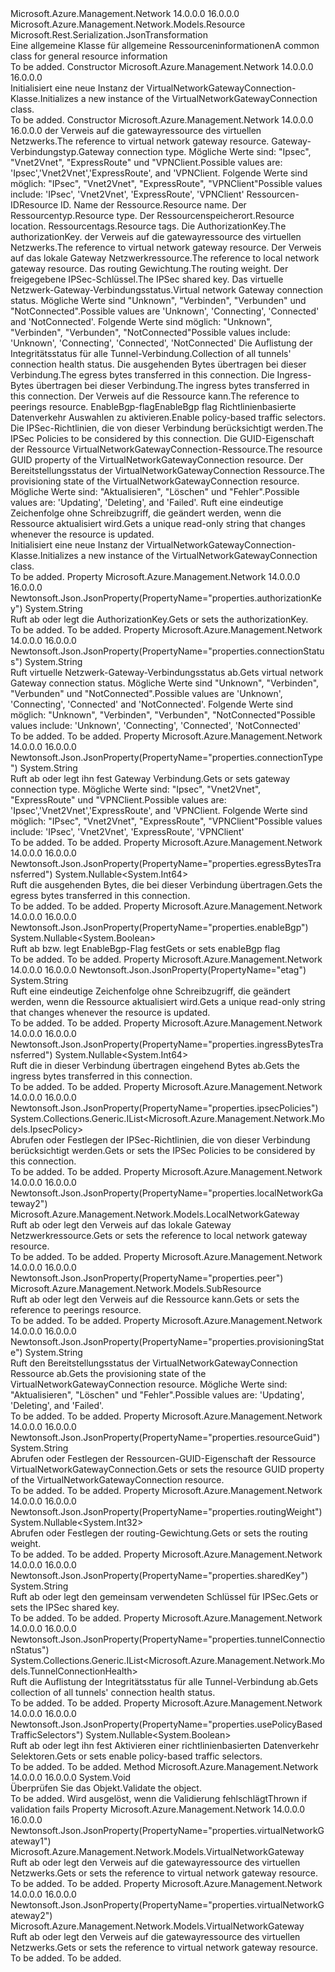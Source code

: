 <Type Name="VirtualNetworkGatewayConnection" FullName="Microsoft.Azure.Management.Network.Models.VirtualNetworkGatewayConnection">
  <TypeSignature Language="C#" Value="public class VirtualNetworkGatewayConnection : Microsoft.Azure.Management.Network.Models.Resource" />
  <TypeSignature Language="ILAsm" Value=".class public auto ansi beforefieldinit VirtualNetworkGatewayConnection extends Microsoft.Azure.Management.Network.Models.Resource" />
  <TypeSignature Language="DocId" Value="T:Microsoft.Azure.Management.Network.Models.VirtualNetworkGatewayConnection" />
  <TypeSignature Language="VB.NET" Value="Public Class VirtualNetworkGatewayConnection&#xA;Inherits Resource" />
  <TypeSignature Language="F#" Value="type VirtualNetworkGatewayConnection = class&#xA;    inherit Resource" />
  <AssemblyInfo>
    <AssemblyName>Microsoft.Azure.Management.Network</AssemblyName>
    <AssemblyVersion>14.0.0.0</AssemblyVersion>
    <AssemblyVersion>16.0.0.0</AssemblyVersion>
  </AssemblyInfo>
  <Base>
    <BaseTypeName>Microsoft.Azure.Management.Network.Models.Resource</BaseTypeName>
  </Base>
  <Interfaces />
  <Attributes>
    <Attribute>
      <AttributeName>Microsoft.Rest.Serialization.JsonTransformation</AttributeName>
    </Attribute>
  </Attributes>
  <Docs>
    <summary>
            <span data-ttu-id="f3862-101">Eine allgemeine Klasse für allgemeine Ressourceninformationen</span><span class="sxs-lookup"><span data-stu-id="f3862-101">A common class for general resource information</span></span>
            </summary>
    <remarks>To be added.</remarks>
  </Docs>
  <Members>
    <Member MemberName=".ctor">
      <MemberSignature Language="C#" Value="public VirtualNetworkGatewayConnection ();" />
      <MemberSignature Language="ILAsm" Value=".method public hidebysig specialname rtspecialname instance void .ctor() cil managed" />
      <MemberSignature Language="DocId" Value="M:Microsoft.Azure.Management.Network.Models.VirtualNetworkGatewayConnection.#ctor" />
      <MemberSignature Language="VB.NET" Value="Public Sub New ()" />
      <MemberType>Constructor</MemberType>
      <AssemblyInfo>
        <AssemblyName>Microsoft.Azure.Management.Network</AssemblyName>
        <AssemblyVersion>14.0.0.0</AssemblyVersion>
        <AssemblyVersion>16.0.0.0</AssemblyVersion>
      </AssemblyInfo>
      <Parameters />
      <Docs>
        <summary>
            <span data-ttu-id="f3862-102">Initialisiert eine neue Instanz der VirtualNetworkGatewayConnection-Klasse.</span><span class="sxs-lookup"><span data-stu-id="f3862-102">Initializes a new instance of the VirtualNetworkGatewayConnection class.</span></span>
            </summary>
        <remarks>To be added.</remarks>
      </Docs>
    </Member>
    <Member MemberName=".ctor">
      <MemberSignature Language="C#" Value="public VirtualNetworkGatewayConnection (Microsoft.Azure.Management.Network.Models.VirtualNetworkGateway virtualNetworkGateway1, string connectionType, string id = null, string name = null, string type = null, string location = null, System.Collections.Generic.IDictionary&lt;string,string&gt; tags = null, string authorizationKey = null, Microsoft.Azure.Management.Network.Models.VirtualNetworkGateway virtualNetworkGateway2 = null, Microsoft.Azure.Management.Network.Models.LocalNetworkGateway localNetworkGateway2 = null, Nullable&lt;int&gt; routingWeight = null, string sharedKey = null, string connectionStatus = null, System.Collections.Generic.IList&lt;Microsoft.Azure.Management.Network.Models.TunnelConnectionHealth&gt; tunnelConnectionStatus = null, Nullable&lt;long&gt; egressBytesTransferred = null, Nullable&lt;long&gt; ingressBytesTransferred = null, Microsoft.Azure.Management.Network.Models.SubResource peer = null, Nullable&lt;bool&gt; enableBgp = null, Nullable&lt;bool&gt; usePolicyBasedTrafficSelectors = null, System.Collections.Generic.IList&lt;Microsoft.Azure.Management.Network.Models.IpsecPolicy&gt; ipsecPolicies = null, string resourceGuid = null, string provisioningState = null, string etag = null);" />
      <MemberSignature Language="ILAsm" Value=".method public hidebysig specialname rtspecialname instance void .ctor(class Microsoft.Azure.Management.Network.Models.VirtualNetworkGateway virtualNetworkGateway1, string connectionType, string id, string name, string type, string location, class System.Collections.Generic.IDictionary`2&lt;string, string&gt; tags, string authorizationKey, class Microsoft.Azure.Management.Network.Models.VirtualNetworkGateway virtualNetworkGateway2, class Microsoft.Azure.Management.Network.Models.LocalNetworkGateway localNetworkGateway2, valuetype System.Nullable`1&lt;int32&gt; routingWeight, string sharedKey, string connectionStatus, class System.Collections.Generic.IList`1&lt;class Microsoft.Azure.Management.Network.Models.TunnelConnectionHealth&gt; tunnelConnectionStatus, valuetype System.Nullable`1&lt;int64&gt; egressBytesTransferred, valuetype System.Nullable`1&lt;int64&gt; ingressBytesTransferred, class Microsoft.Azure.Management.Network.Models.SubResource peer, valuetype System.Nullable`1&lt;bool&gt; enableBgp, valuetype System.Nullable`1&lt;bool&gt; usePolicyBasedTrafficSelectors, class System.Collections.Generic.IList`1&lt;class Microsoft.Azure.Management.Network.Models.IpsecPolicy&gt; ipsecPolicies, string resourceGuid, string provisioningState, string etag) cil managed" />
      <MemberSignature Language="DocId" Value="M:Microsoft.Azure.Management.Network.Models.VirtualNetworkGatewayConnection.#ctor(Microsoft.Azure.Management.Network.Models.VirtualNetworkGateway,System.String,System.String,System.String,System.String,System.String,System.Collections.Generic.IDictionary{System.String,System.String},System.String,Microsoft.Azure.Management.Network.Models.VirtualNetworkGateway,Microsoft.Azure.Management.Network.Models.LocalNetworkGateway,System.Nullable{System.Int32},System.String,System.String,System.Collections.Generic.IList{Microsoft.Azure.Management.Network.Models.TunnelConnectionHealth},System.Nullable{System.Int64},System.Nullable{System.Int64},Microsoft.Azure.Management.Network.Models.SubResource,System.Nullable{System.Boolean},System.Nullable{System.Boolean},System.Collections.Generic.IList{Microsoft.Azure.Management.Network.Models.IpsecPolicy},System.String,System.String,System.String)" />
      <MemberSignature Language="VB.NET" Value="Public Sub New (virtualNetworkGateway1 As VirtualNetworkGateway, connectionType As String, Optional id As String = null, Optional name As String = null, Optional type As String = null, Optional location As String = null, Optional tags As IDictionary(Of String, String) = null, Optional authorizationKey As String = null, Optional virtualNetworkGateway2 As VirtualNetworkGateway = null, Optional localNetworkGateway2 As LocalNetworkGateway = null, Optional routingWeight As Nullable(Of Integer) = null, Optional sharedKey As String = null, Optional connectionStatus As String = null, Optional tunnelConnectionStatus As IList(Of TunnelConnectionHealth) = null, Optional egressBytesTransferred As Nullable(Of Long) = null, Optional ingressBytesTransferred As Nullable(Of Long) = null, Optional peer As SubResource = null, Optional enableBgp As Nullable(Of Boolean) = null, Optional usePolicyBasedTrafficSelectors As Nullable(Of Boolean) = null, Optional ipsecPolicies As IList(Of IpsecPolicy) = null, Optional resourceGuid As String = null, Optional provisioningState As String = null, Optional etag As String = null)" />
      <MemberSignature Language="F#" Value="new Microsoft.Azure.Management.Network.Models.VirtualNetworkGatewayConnection : Microsoft.Azure.Management.Network.Models.VirtualNetworkGateway * string * string * string * string * string * System.Collections.Generic.IDictionary&lt;string, string&gt; * string * Microsoft.Azure.Management.Network.Models.VirtualNetworkGateway * Microsoft.Azure.Management.Network.Models.LocalNetworkGateway * Nullable&lt;int&gt; * string * string * System.Collections.Generic.IList&lt;Microsoft.Azure.Management.Network.Models.TunnelConnectionHealth&gt; * Nullable&lt;int64&gt; * Nullable&lt;int64&gt; * Microsoft.Azure.Management.Network.Models.SubResource * Nullable&lt;bool&gt; * Nullable&lt;bool&gt; * System.Collections.Generic.IList&lt;Microsoft.Azure.Management.Network.Models.IpsecPolicy&gt; * string * string * string -&gt; Microsoft.Azure.Management.Network.Models.VirtualNetworkGatewayConnection" Usage="new Microsoft.Azure.Management.Network.Models.VirtualNetworkGatewayConnection (virtualNetworkGateway1, connectionType, id, name, type, location, tags, authorizationKey, virtualNetworkGateway2, localNetworkGateway2, routingWeight, sharedKey, connectionStatus, tunnelConnectionStatus, egressBytesTransferred, ingressBytesTransferred, peer, enableBgp, usePolicyBasedTrafficSelectors, ipsecPolicies, resourceGuid, provisioningState, etag)" />
      <MemberType>Constructor</MemberType>
      <AssemblyInfo>
        <AssemblyName>Microsoft.Azure.Management.Network</AssemblyName>
        <AssemblyVersion>14.0.0.0</AssemblyVersion>
        <AssemblyVersion>16.0.0.0</AssemblyVersion>
      </AssemblyInfo>
      <Parameters>
        <Parameter Name="virtualNetworkGateway1" Type="Microsoft.Azure.Management.Network.Models.VirtualNetworkGateway" />
        <Parameter Name="connectionType" Type="System.String" />
        <Parameter Name="id" Type="System.String" />
        <Parameter Name="name" Type="System.String" />
        <Parameter Name="type" Type="System.String" />
        <Parameter Name="location" Type="System.String" />
        <Parameter Name="tags" Type="System.Collections.Generic.IDictionary&lt;System.String,System.String&gt;" />
        <Parameter Name="authorizationKey" Type="System.String" />
        <Parameter Name="virtualNetworkGateway2" Type="Microsoft.Azure.Management.Network.Models.VirtualNetworkGateway" />
        <Parameter Name="localNetworkGateway2" Type="Microsoft.Azure.Management.Network.Models.LocalNetworkGateway" />
        <Parameter Name="routingWeight" Type="System.Nullable&lt;System.Int32&gt;" />
        <Parameter Name="sharedKey" Type="System.String" />
        <Parameter Name="connectionStatus" Type="System.String" />
        <Parameter Name="tunnelConnectionStatus" Type="System.Collections.Generic.IList&lt;Microsoft.Azure.Management.Network.Models.TunnelConnectionHealth&gt;" />
        <Parameter Name="egressBytesTransferred" Type="System.Nullable&lt;System.Int64&gt;" />
        <Parameter Name="ingressBytesTransferred" Type="System.Nullable&lt;System.Int64&gt;" />
        <Parameter Name="peer" Type="Microsoft.Azure.Management.Network.Models.SubResource" />
        <Parameter Name="enableBgp" Type="System.Nullable&lt;System.Boolean&gt;" />
        <Parameter Name="usePolicyBasedTrafficSelectors" Type="System.Nullable&lt;System.Boolean&gt;" />
        <Parameter Name="ipsecPolicies" Type="System.Collections.Generic.IList&lt;Microsoft.Azure.Management.Network.Models.IpsecPolicy&gt;" />
        <Parameter Name="resourceGuid" Type="System.String" />
        <Parameter Name="provisioningState" Type="System.String" />
        <Parameter Name="etag" Type="System.String" />
      </Parameters>
      <Docs>
        <param name="virtualNetworkGateway1"><span data-ttu-id="f3862-103">der Verweis auf die gatewayressource des virtuellen Netzwerks.</span><span class="sxs-lookup"><span data-stu-id="f3862-103">The reference to virtual network gateway resource.</span></span></param>
        <param name="connectionType"><span data-ttu-id="f3862-104">Gateway-Verbindungstyp.</span><span class="sxs-lookup"><span data-stu-id="f3862-104">Gateway connection type.</span></span> <span data-ttu-id="f3862-105">Mögliche Werte sind: "Ipsec", "Vnet2Vnet", "ExpressRoute" und "VPNClient.</span><span class="sxs-lookup"><span data-stu-id="f3862-105">Possible values are: 'Ipsec','Vnet2Vnet','ExpressRoute', and 'VPNClient.</span></span>
            <span data-ttu-id="f3862-106">Folgende Werte sind möglich: "IPsec", "Vnet2Vnet", "ExpressRoute", "VPNClient"</span><span class="sxs-lookup"><span data-stu-id="f3862-106">Possible values include: 'IPsec', 'Vnet2Vnet', 'ExpressRoute', 'VPNClient'</span></span></param>
        <param name="id"><span data-ttu-id="f3862-107">Ressourcen-ID</span><span class="sxs-lookup"><span data-stu-id="f3862-107">Resource ID.</span></span></param>
        <param name="name"><span data-ttu-id="f3862-108">Name der Ressource.</span><span class="sxs-lookup"><span data-stu-id="f3862-108">Resource name.</span></span></param>
        <param name="type"><span data-ttu-id="f3862-109">Der Ressourcentyp.</span><span class="sxs-lookup"><span data-stu-id="f3862-109">Resource type.</span></span></param>
        <param name="location"><span data-ttu-id="f3862-110">Der Ressourcenspeicherort.</span><span class="sxs-lookup"><span data-stu-id="f3862-110">Resource location.</span></span></param>
        <param name="tags"><span data-ttu-id="f3862-111">Ressourcentags.</span><span class="sxs-lookup"><span data-stu-id="f3862-111">Resource tags.</span></span></param>
        <param name="authorizationKey"><span data-ttu-id="f3862-112">Die AuthorizationKey.</span><span class="sxs-lookup"><span data-stu-id="f3862-112">The authorizationKey.</span></span></param>
        <param name="virtualNetworkGateway2"><span data-ttu-id="f3862-113">der Verweis auf die gatewayressource des virtuellen Netzwerks.</span><span class="sxs-lookup"><span data-stu-id="f3862-113">The reference to virtual network gateway resource.</span></span></param>
        <param name="localNetworkGateway2"><span data-ttu-id="f3862-114">Der Verweis auf das lokale Gateway Netzwerkressource.</span><span class="sxs-lookup"><span data-stu-id="f3862-114">The reference to local network gateway resource.</span></span></param>
        <param name="routingWeight"><span data-ttu-id="f3862-115">Das routing Gewichtung.</span><span class="sxs-lookup"><span data-stu-id="f3862-115">The routing weight.</span></span></param>
        <param name="sharedKey"><span data-ttu-id="f3862-116">Der freigegebene IPSec-Schlüssel.</span><span class="sxs-lookup"><span data-stu-id="f3862-116">The IPSec shared key.</span></span></param>
        <param name="connectionStatus"><span data-ttu-id="f3862-117">Das virtuelle Netzwerk-Gateway-Verbindungsstatus.</span><span class="sxs-lookup"><span data-stu-id="f3862-117">Virtual network Gateway connection status.</span></span> <span data-ttu-id="f3862-118">Mögliche Werte sind "Unknown", "Verbinden", "Verbunden" und "NotConnected".</span><span class="sxs-lookup"><span data-stu-id="f3862-118">Possible values are 'Unknown', 'Connecting', 'Connected' and 'NotConnected'.</span></span> <span data-ttu-id="f3862-119">Folgende Werte sind möglich: "Unknown", "Verbinden", "Verbunden", "NotConnected"</span><span class="sxs-lookup"><span data-stu-id="f3862-119">Possible values include: 'Unknown', 'Connecting', 'Connected', 'NotConnected'</span></span></param>
        <param name="tunnelConnectionStatus"><span data-ttu-id="f3862-120">Die Auflistung der Integritätsstatus für alle Tunnel-Verbindung.</span><span class="sxs-lookup"><span data-stu-id="f3862-120">Collection of all tunnels' connection health status.</span></span></param>
        <param name="egressBytesTransferred"><span data-ttu-id="f3862-121">Die ausgehenden Bytes übertragen bei dieser Verbindung.</span><span class="sxs-lookup"><span data-stu-id="f3862-121">The egress bytes transferred in this connection.</span></span></param>
        <param name="ingressBytesTransferred"><span data-ttu-id="f3862-122">Die Ingress-Bytes übertragen bei dieser Verbindung.</span><span class="sxs-lookup"><span data-stu-id="f3862-122">The ingress bytes transferred in this connection.</span></span></param>
        <param name="peer"><span data-ttu-id="f3862-123">Der Verweis auf die Ressource kann.</span><span class="sxs-lookup"><span data-stu-id="f3862-123">The reference to peerings resource.</span></span></param>
        <param name="enableBgp"><span data-ttu-id="f3862-124">EnableBgp-flag</span><span class="sxs-lookup"><span data-stu-id="f3862-124">EnableBgp flag</span></span></param>
        <param name="usePolicyBasedTrafficSelectors"><span data-ttu-id="f3862-125">Richtlinienbasierte Datenverkehr Auswahlen zu aktivieren.</span><span class="sxs-lookup"><span data-stu-id="f3862-125">Enable policy-based traffic selectors.</span></span></param>
        <param name="ipsecPolicies"><span data-ttu-id="f3862-126">Die IPSec-Richtlinien, die von dieser Verbindung berücksichtigt werden.</span><span class="sxs-lookup"><span data-stu-id="f3862-126">The IPSec Policies to be considered by this connection.</span></span></param>
        <param name="resourceGuid"><span data-ttu-id="f3862-127">Die GUID-Eigenschaft der Ressource VirtualNetworkGatewayConnection-Ressource.</span><span class="sxs-lookup"><span data-stu-id="f3862-127">The resource GUID property of the VirtualNetworkGatewayConnection resource.</span></span></param>
        <param name="provisioningState"><span data-ttu-id="f3862-128">Der Bereitstellungsstatus der VirtualNetworkGatewayConnection Ressource.</span><span class="sxs-lookup"><span data-stu-id="f3862-128">The provisioning state of the VirtualNetworkGatewayConnection resource.</span></span> <span data-ttu-id="f3862-129">Mögliche Werte sind: "Aktualisieren", "Löschen" und "Fehler".</span><span class="sxs-lookup"><span data-stu-id="f3862-129">Possible values are: 'Updating', 'Deleting', and 'Failed'.</span></span></param>
        <param name="etag"><span data-ttu-id="f3862-130">Ruft eine eindeutige Zeichenfolge ohne Schreibzugriff, die geändert werden, wenn die Ressource aktualisiert wird.</span><span class="sxs-lookup"><span data-stu-id="f3862-130">Gets a unique read-only string that changes whenever the resource is updated.</span></span></param>
        <summary>
            <span data-ttu-id="f3862-131">Initialisiert eine neue Instanz der VirtualNetworkGatewayConnection-Klasse.</span><span class="sxs-lookup"><span data-stu-id="f3862-131">Initializes a new instance of the VirtualNetworkGatewayConnection class.</span></span>
            </summary>
        <remarks>To be added.</remarks>
      </Docs>
    </Member>
    <Member MemberName="AuthorizationKey">
      <MemberSignature Language="C#" Value="public string AuthorizationKey { get; set; }" />
      <MemberSignature Language="ILAsm" Value=".property instance string AuthorizationKey" />
      <MemberSignature Language="DocId" Value="P:Microsoft.Azure.Management.Network.Models.VirtualNetworkGatewayConnection.AuthorizationKey" />
      <MemberSignature Language="VB.NET" Value="Public Property AuthorizationKey As String" />
      <MemberSignature Language="F#" Value="member this.AuthorizationKey : string with get, set" Usage="Microsoft.Azure.Management.Network.Models.VirtualNetworkGatewayConnection.AuthorizationKey" />
      <MemberType>Property</MemberType>
      <AssemblyInfo>
        <AssemblyName>Microsoft.Azure.Management.Network</AssemblyName>
        <AssemblyVersion>14.0.0.0</AssemblyVersion>
        <AssemblyVersion>16.0.0.0</AssemblyVersion>
      </AssemblyInfo>
      <Attributes>
        <Attribute>
          <AttributeName>Newtonsoft.Json.JsonProperty(PropertyName="properties.authorizationKey")</AttributeName>
        </Attribute>
      </Attributes>
      <ReturnValue>
        <ReturnType>System.String</ReturnType>
      </ReturnValue>
      <Docs>
        <summary>
            <span data-ttu-id="f3862-132">Ruft ab oder legt die AuthorizationKey.</span><span class="sxs-lookup"><span data-stu-id="f3862-132">Gets or sets the authorizationKey.</span></span>
            </summary>
        <value>To be added.</value>
        <remarks>To be added.</remarks>
      </Docs>
    </Member>
    <Member MemberName="ConnectionStatus">
      <MemberSignature Language="C#" Value="public string ConnectionStatus { get; }" />
      <MemberSignature Language="ILAsm" Value=".property instance string ConnectionStatus" />
      <MemberSignature Language="DocId" Value="P:Microsoft.Azure.Management.Network.Models.VirtualNetworkGatewayConnection.ConnectionStatus" />
      <MemberSignature Language="VB.NET" Value="Public ReadOnly Property ConnectionStatus As String" />
      <MemberSignature Language="F#" Value="member this.ConnectionStatus : string" Usage="Microsoft.Azure.Management.Network.Models.VirtualNetworkGatewayConnection.ConnectionStatus" />
      <MemberType>Property</MemberType>
      <AssemblyInfo>
        <AssemblyName>Microsoft.Azure.Management.Network</AssemblyName>
        <AssemblyVersion>14.0.0.0</AssemblyVersion>
        <AssemblyVersion>16.0.0.0</AssemblyVersion>
      </AssemblyInfo>
      <Attributes>
        <Attribute>
          <AttributeName>Newtonsoft.Json.JsonProperty(PropertyName="properties.connectionStatus")</AttributeName>
        </Attribute>
      </Attributes>
      <ReturnValue>
        <ReturnType>System.String</ReturnType>
      </ReturnValue>
      <Docs>
        <summary>
            <span data-ttu-id="f3862-133">Ruft virtuelle Netzwerk-Gateway-Verbindungsstatus ab.</span><span class="sxs-lookup"><span data-stu-id="f3862-133">Gets virtual network Gateway connection status.</span></span> <span data-ttu-id="f3862-134">Mögliche Werte sind "Unknown", "Verbinden", "Verbunden" und "NotConnected".</span><span class="sxs-lookup"><span data-stu-id="f3862-134">Possible values are 'Unknown', 'Connecting', 'Connected' and 'NotConnected'.</span></span> <span data-ttu-id="f3862-135">Folgende Werte sind möglich: "Unknown", "Verbinden", "Verbunden", "NotConnected"</span><span class="sxs-lookup"><span data-stu-id="f3862-135">Possible values include: 'Unknown', 'Connecting', 'Connected', 'NotConnected'</span></span>
            </summary>
        <value>To be added.</value>
        <remarks>To be added.</remarks>
      </Docs>
    </Member>
    <Member MemberName="ConnectionType">
      <MemberSignature Language="C#" Value="public string ConnectionType { get; set; }" />
      <MemberSignature Language="ILAsm" Value=".property instance string ConnectionType" />
      <MemberSignature Language="DocId" Value="P:Microsoft.Azure.Management.Network.Models.VirtualNetworkGatewayConnection.ConnectionType" />
      <MemberSignature Language="VB.NET" Value="Public Property ConnectionType As String" />
      <MemberSignature Language="F#" Value="member this.ConnectionType : string with get, set" Usage="Microsoft.Azure.Management.Network.Models.VirtualNetworkGatewayConnection.ConnectionType" />
      <MemberType>Property</MemberType>
      <AssemblyInfo>
        <AssemblyName>Microsoft.Azure.Management.Network</AssemblyName>
        <AssemblyVersion>14.0.0.0</AssemblyVersion>
        <AssemblyVersion>16.0.0.0</AssemblyVersion>
      </AssemblyInfo>
      <Attributes>
        <Attribute>
          <AttributeName>Newtonsoft.Json.JsonProperty(PropertyName="properties.connectionType")</AttributeName>
        </Attribute>
      </Attributes>
      <ReturnValue>
        <ReturnType>System.String</ReturnType>
      </ReturnValue>
      <Docs>
        <summary>
            <span data-ttu-id="f3862-136">Ruft ab oder legt ihn fest Gateway Verbindung.</span><span class="sxs-lookup"><span data-stu-id="f3862-136">Gets or sets gateway connection type.</span></span> <span data-ttu-id="f3862-137">Mögliche Werte sind: "Ipsec", "Vnet2Vnet", "ExpressRoute" und "VPNClient.</span><span class="sxs-lookup"><span data-stu-id="f3862-137">Possible values are: 'Ipsec','Vnet2Vnet','ExpressRoute', and 'VPNClient.</span></span> <span data-ttu-id="f3862-138">Folgende Werte sind möglich: "IPsec", "Vnet2Vnet", "ExpressRoute", "VPNClient"</span><span class="sxs-lookup"><span data-stu-id="f3862-138">Possible values include: 'IPsec', 'Vnet2Vnet', 'ExpressRoute', 'VPNClient'</span></span>
            </summary>
        <value>To be added.</value>
        <remarks>To be added.</remarks>
      </Docs>
    </Member>
    <Member MemberName="EgressBytesTransferred">
      <MemberSignature Language="C#" Value="public Nullable&lt;long&gt; EgressBytesTransferred { get; }" />
      <MemberSignature Language="ILAsm" Value=".property instance valuetype System.Nullable`1&lt;int64&gt; EgressBytesTransferred" />
      <MemberSignature Language="DocId" Value="P:Microsoft.Azure.Management.Network.Models.VirtualNetworkGatewayConnection.EgressBytesTransferred" />
      <MemberSignature Language="VB.NET" Value="Public ReadOnly Property EgressBytesTransferred As Nullable(Of Long)" />
      <MemberSignature Language="F#" Value="member this.EgressBytesTransferred : Nullable&lt;int64&gt;" Usage="Microsoft.Azure.Management.Network.Models.VirtualNetworkGatewayConnection.EgressBytesTransferred" />
      <MemberType>Property</MemberType>
      <AssemblyInfo>
        <AssemblyName>Microsoft.Azure.Management.Network</AssemblyName>
        <AssemblyVersion>14.0.0.0</AssemblyVersion>
        <AssemblyVersion>16.0.0.0</AssemblyVersion>
      </AssemblyInfo>
      <Attributes>
        <Attribute>
          <AttributeName>Newtonsoft.Json.JsonProperty(PropertyName="properties.egressBytesTransferred")</AttributeName>
        </Attribute>
      </Attributes>
      <ReturnValue>
        <ReturnType>System.Nullable&lt;System.Int64&gt;</ReturnType>
      </ReturnValue>
      <Docs>
        <summary>
            <span data-ttu-id="f3862-139">Ruft die ausgehenden Bytes, die bei dieser Verbindung übertragen.</span><span class="sxs-lookup"><span data-stu-id="f3862-139">Gets the egress bytes transferred in this connection.</span></span>
            </summary>
        <value>To be added.</value>
        <remarks>To be added.</remarks>
      </Docs>
    </Member>
    <Member MemberName="EnableBgp">
      <MemberSignature Language="C#" Value="public Nullable&lt;bool&gt; EnableBgp { get; set; }" />
      <MemberSignature Language="ILAsm" Value=".property instance valuetype System.Nullable`1&lt;bool&gt; EnableBgp" />
      <MemberSignature Language="DocId" Value="P:Microsoft.Azure.Management.Network.Models.VirtualNetworkGatewayConnection.EnableBgp" />
      <MemberSignature Language="VB.NET" Value="Public Property EnableBgp As Nullable(Of Boolean)" />
      <MemberSignature Language="F#" Value="member this.EnableBgp : Nullable&lt;bool&gt; with get, set" Usage="Microsoft.Azure.Management.Network.Models.VirtualNetworkGatewayConnection.EnableBgp" />
      <MemberType>Property</MemberType>
      <AssemblyInfo>
        <AssemblyName>Microsoft.Azure.Management.Network</AssemblyName>
        <AssemblyVersion>14.0.0.0</AssemblyVersion>
        <AssemblyVersion>16.0.0.0</AssemblyVersion>
      </AssemblyInfo>
      <Attributes>
        <Attribute>
          <AttributeName>Newtonsoft.Json.JsonProperty(PropertyName="properties.enableBgp")</AttributeName>
        </Attribute>
      </Attributes>
      <ReturnValue>
        <ReturnType>System.Nullable&lt;System.Boolean&gt;</ReturnType>
      </ReturnValue>
      <Docs>
        <summary>
            <span data-ttu-id="f3862-140">Ruft ab bzw. legt EnableBgp-Flag fest</span><span class="sxs-lookup"><span data-stu-id="f3862-140">Gets or sets enableBgp flag</span></span>
            </summary>
        <value>To be added.</value>
        <remarks>To be added.</remarks>
      </Docs>
    </Member>
    <Member MemberName="Etag">
      <MemberSignature Language="C#" Value="public string Etag { get; set; }" />
      <MemberSignature Language="ILAsm" Value=".property instance string Etag" />
      <MemberSignature Language="DocId" Value="P:Microsoft.Azure.Management.Network.Models.VirtualNetworkGatewayConnection.Etag" />
      <MemberSignature Language="VB.NET" Value="Public Property Etag As String" />
      <MemberSignature Language="F#" Value="member this.Etag : string with get, set" Usage="Microsoft.Azure.Management.Network.Models.VirtualNetworkGatewayConnection.Etag" />
      <MemberType>Property</MemberType>
      <AssemblyInfo>
        <AssemblyName>Microsoft.Azure.Management.Network</AssemblyName>
        <AssemblyVersion>14.0.0.0</AssemblyVersion>
        <AssemblyVersion>16.0.0.0</AssemblyVersion>
      </AssemblyInfo>
      <Attributes>
        <Attribute>
          <AttributeName>Newtonsoft.Json.JsonProperty(PropertyName="etag")</AttributeName>
        </Attribute>
      </Attributes>
      <ReturnValue>
        <ReturnType>System.String</ReturnType>
      </ReturnValue>
      <Docs>
        <summary>
            <span data-ttu-id="f3862-141">Ruft eine eindeutige Zeichenfolge ohne Schreibzugriff, die geändert werden, wenn die Ressource aktualisiert wird.</span><span class="sxs-lookup"><span data-stu-id="f3862-141">Gets a unique read-only string that changes whenever the resource is updated.</span></span>
            </summary>
        <value>To be added.</value>
        <remarks>To be added.</remarks>
      </Docs>
    </Member>
    <Member MemberName="IngressBytesTransferred">
      <MemberSignature Language="C#" Value="public Nullable&lt;long&gt; IngressBytesTransferred { get; }" />
      <MemberSignature Language="ILAsm" Value=".property instance valuetype System.Nullable`1&lt;int64&gt; IngressBytesTransferred" />
      <MemberSignature Language="DocId" Value="P:Microsoft.Azure.Management.Network.Models.VirtualNetworkGatewayConnection.IngressBytesTransferred" />
      <MemberSignature Language="VB.NET" Value="Public ReadOnly Property IngressBytesTransferred As Nullable(Of Long)" />
      <MemberSignature Language="F#" Value="member this.IngressBytesTransferred : Nullable&lt;int64&gt;" Usage="Microsoft.Azure.Management.Network.Models.VirtualNetworkGatewayConnection.IngressBytesTransferred" />
      <MemberType>Property</MemberType>
      <AssemblyInfo>
        <AssemblyName>Microsoft.Azure.Management.Network</AssemblyName>
        <AssemblyVersion>14.0.0.0</AssemblyVersion>
        <AssemblyVersion>16.0.0.0</AssemblyVersion>
      </AssemblyInfo>
      <Attributes>
        <Attribute>
          <AttributeName>Newtonsoft.Json.JsonProperty(PropertyName="properties.ingressBytesTransferred")</AttributeName>
        </Attribute>
      </Attributes>
      <ReturnValue>
        <ReturnType>System.Nullable&lt;System.Int64&gt;</ReturnType>
      </ReturnValue>
      <Docs>
        <summary>
            <span data-ttu-id="f3862-142">Ruft die in dieser Verbindung übertragen eingehend Bytes ab.</span><span class="sxs-lookup"><span data-stu-id="f3862-142">Gets the ingress bytes transferred in this connection.</span></span>
            </summary>
        <value>To be added.</value>
        <remarks>To be added.</remarks>
      </Docs>
    </Member>
    <Member MemberName="IpsecPolicies">
      <MemberSignature Language="C#" Value="public System.Collections.Generic.IList&lt;Microsoft.Azure.Management.Network.Models.IpsecPolicy&gt; IpsecPolicies { get; set; }" />
      <MemberSignature Language="ILAsm" Value=".property instance class System.Collections.Generic.IList`1&lt;class Microsoft.Azure.Management.Network.Models.IpsecPolicy&gt; IpsecPolicies" />
      <MemberSignature Language="DocId" Value="P:Microsoft.Azure.Management.Network.Models.VirtualNetworkGatewayConnection.IpsecPolicies" />
      <MemberSignature Language="VB.NET" Value="Public Property IpsecPolicies As IList(Of IpsecPolicy)" />
      <MemberSignature Language="F#" Value="member this.IpsecPolicies : System.Collections.Generic.IList&lt;Microsoft.Azure.Management.Network.Models.IpsecPolicy&gt; with get, set" Usage="Microsoft.Azure.Management.Network.Models.VirtualNetworkGatewayConnection.IpsecPolicies" />
      <MemberType>Property</MemberType>
      <AssemblyInfo>
        <AssemblyName>Microsoft.Azure.Management.Network</AssemblyName>
        <AssemblyVersion>14.0.0.0</AssemblyVersion>
        <AssemblyVersion>16.0.0.0</AssemblyVersion>
      </AssemblyInfo>
      <Attributes>
        <Attribute>
          <AttributeName>Newtonsoft.Json.JsonProperty(PropertyName="properties.ipsecPolicies")</AttributeName>
        </Attribute>
      </Attributes>
      <ReturnValue>
        <ReturnType>System.Collections.Generic.IList&lt;Microsoft.Azure.Management.Network.Models.IpsecPolicy&gt;</ReturnType>
      </ReturnValue>
      <Docs>
        <summary>
            <span data-ttu-id="f3862-143">Abrufen oder Festlegen der IPSec-Richtlinien, die von dieser Verbindung berücksichtigt werden.</span><span class="sxs-lookup"><span data-stu-id="f3862-143">Gets or sets the IPSec Policies to be considered by this connection.</span></span>
            </summary>
        <value>To be added.</value>
        <remarks>To be added.</remarks>
      </Docs>
    </Member>
    <Member MemberName="LocalNetworkGateway2">
      <MemberSignature Language="C#" Value="public Microsoft.Azure.Management.Network.Models.LocalNetworkGateway LocalNetworkGateway2 { get; set; }" />
      <MemberSignature Language="ILAsm" Value=".property instance class Microsoft.Azure.Management.Network.Models.LocalNetworkGateway LocalNetworkGateway2" />
      <MemberSignature Language="DocId" Value="P:Microsoft.Azure.Management.Network.Models.VirtualNetworkGatewayConnection.LocalNetworkGateway2" />
      <MemberSignature Language="VB.NET" Value="Public Property LocalNetworkGateway2 As LocalNetworkGateway" />
      <MemberSignature Language="F#" Value="member this.LocalNetworkGateway2 : Microsoft.Azure.Management.Network.Models.LocalNetworkGateway with get, set" Usage="Microsoft.Azure.Management.Network.Models.VirtualNetworkGatewayConnection.LocalNetworkGateway2" />
      <MemberType>Property</MemberType>
      <AssemblyInfo>
        <AssemblyName>Microsoft.Azure.Management.Network</AssemblyName>
        <AssemblyVersion>14.0.0.0</AssemblyVersion>
        <AssemblyVersion>16.0.0.0</AssemblyVersion>
      </AssemblyInfo>
      <Attributes>
        <Attribute>
          <AttributeName>Newtonsoft.Json.JsonProperty(PropertyName="properties.localNetworkGateway2")</AttributeName>
        </Attribute>
      </Attributes>
      <ReturnValue>
        <ReturnType>Microsoft.Azure.Management.Network.Models.LocalNetworkGateway</ReturnType>
      </ReturnValue>
      <Docs>
        <summary>
            <span data-ttu-id="f3862-144">Ruft ab oder legt den Verweis auf das lokale Gateway Netzwerkressource.</span><span class="sxs-lookup"><span data-stu-id="f3862-144">Gets or sets the reference to local network gateway resource.</span></span>
            </summary>
        <value>To be added.</value>
        <remarks>To be added.</remarks>
      </Docs>
    </Member>
    <Member MemberName="Peer">
      <MemberSignature Language="C#" Value="public Microsoft.Azure.Management.Network.Models.SubResource Peer { get; set; }" />
      <MemberSignature Language="ILAsm" Value=".property instance class Microsoft.Azure.Management.Network.Models.SubResource Peer" />
      <MemberSignature Language="DocId" Value="P:Microsoft.Azure.Management.Network.Models.VirtualNetworkGatewayConnection.Peer" />
      <MemberSignature Language="VB.NET" Value="Public Property Peer As SubResource" />
      <MemberSignature Language="F#" Value="member this.Peer : Microsoft.Azure.Management.Network.Models.SubResource with get, set" Usage="Microsoft.Azure.Management.Network.Models.VirtualNetworkGatewayConnection.Peer" />
      <MemberType>Property</MemberType>
      <AssemblyInfo>
        <AssemblyName>Microsoft.Azure.Management.Network</AssemblyName>
        <AssemblyVersion>14.0.0.0</AssemblyVersion>
        <AssemblyVersion>16.0.0.0</AssemblyVersion>
      </AssemblyInfo>
      <Attributes>
        <Attribute>
          <AttributeName>Newtonsoft.Json.JsonProperty(PropertyName="properties.peer")</AttributeName>
        </Attribute>
      </Attributes>
      <ReturnValue>
        <ReturnType>Microsoft.Azure.Management.Network.Models.SubResource</ReturnType>
      </ReturnValue>
      <Docs>
        <summary>
            <span data-ttu-id="f3862-145">Ruft ab oder legt den Verweis auf die Ressource kann.</span><span class="sxs-lookup"><span data-stu-id="f3862-145">Gets or sets the reference to peerings resource.</span></span>
            </summary>
        <value>To be added.</value>
        <remarks>To be added.</remarks>
      </Docs>
    </Member>
    <Member MemberName="ProvisioningState">
      <MemberSignature Language="C#" Value="public string ProvisioningState { get; }" />
      <MemberSignature Language="ILAsm" Value=".property instance string ProvisioningState" />
      <MemberSignature Language="DocId" Value="P:Microsoft.Azure.Management.Network.Models.VirtualNetworkGatewayConnection.ProvisioningState" />
      <MemberSignature Language="VB.NET" Value="Public ReadOnly Property ProvisioningState As String" />
      <MemberSignature Language="F#" Value="member this.ProvisioningState : string" Usage="Microsoft.Azure.Management.Network.Models.VirtualNetworkGatewayConnection.ProvisioningState" />
      <MemberType>Property</MemberType>
      <AssemblyInfo>
        <AssemblyName>Microsoft.Azure.Management.Network</AssemblyName>
        <AssemblyVersion>14.0.0.0</AssemblyVersion>
        <AssemblyVersion>16.0.0.0</AssemblyVersion>
      </AssemblyInfo>
      <Attributes>
        <Attribute>
          <AttributeName>Newtonsoft.Json.JsonProperty(PropertyName="properties.provisioningState")</AttributeName>
        </Attribute>
      </Attributes>
      <ReturnValue>
        <ReturnType>System.String</ReturnType>
      </ReturnValue>
      <Docs>
        <summary>
            <span data-ttu-id="f3862-146">Ruft den Bereitstellungsstatus der VirtualNetworkGatewayConnection Ressource ab.</span><span class="sxs-lookup"><span data-stu-id="f3862-146">Gets the provisioning state of the VirtualNetworkGatewayConnection resource.</span></span> <span data-ttu-id="f3862-147">Mögliche Werte sind: "Aktualisieren", "Löschen" und "Fehler".</span><span class="sxs-lookup"><span data-stu-id="f3862-147">Possible values are: 'Updating', 'Deleting', and 'Failed'.</span></span>
            </summary>
        <value>To be added.</value>
        <remarks>To be added.</remarks>
      </Docs>
    </Member>
    <Member MemberName="ResourceGuid">
      <MemberSignature Language="C#" Value="public string ResourceGuid { get; set; }" />
      <MemberSignature Language="ILAsm" Value=".property instance string ResourceGuid" />
      <MemberSignature Language="DocId" Value="P:Microsoft.Azure.Management.Network.Models.VirtualNetworkGatewayConnection.ResourceGuid" />
      <MemberSignature Language="VB.NET" Value="Public Property ResourceGuid As String" />
      <MemberSignature Language="F#" Value="member this.ResourceGuid : string with get, set" Usage="Microsoft.Azure.Management.Network.Models.VirtualNetworkGatewayConnection.ResourceGuid" />
      <MemberType>Property</MemberType>
      <AssemblyInfo>
        <AssemblyName>Microsoft.Azure.Management.Network</AssemblyName>
        <AssemblyVersion>14.0.0.0</AssemblyVersion>
        <AssemblyVersion>16.0.0.0</AssemblyVersion>
      </AssemblyInfo>
      <Attributes>
        <Attribute>
          <AttributeName>Newtonsoft.Json.JsonProperty(PropertyName="properties.resourceGuid")</AttributeName>
        </Attribute>
      </Attributes>
      <ReturnValue>
        <ReturnType>System.String</ReturnType>
      </ReturnValue>
      <Docs>
        <summary>
            <span data-ttu-id="f3862-148">Abrufen oder Festlegen der Ressourcen-GUID-Eigenschaft der Ressource VirtualNetworkGatewayConnection.</span><span class="sxs-lookup"><span data-stu-id="f3862-148">Gets or sets the resource GUID property of the VirtualNetworkGatewayConnection resource.</span></span>
            </summary>
        <value>To be added.</value>
        <remarks>To be added.</remarks>
      </Docs>
    </Member>
    <Member MemberName="RoutingWeight">
      <MemberSignature Language="C#" Value="public Nullable&lt;int&gt; RoutingWeight { get; set; }" />
      <MemberSignature Language="ILAsm" Value=".property instance valuetype System.Nullable`1&lt;int32&gt; RoutingWeight" />
      <MemberSignature Language="DocId" Value="P:Microsoft.Azure.Management.Network.Models.VirtualNetworkGatewayConnection.RoutingWeight" />
      <MemberSignature Language="VB.NET" Value="Public Property RoutingWeight As Nullable(Of Integer)" />
      <MemberSignature Language="F#" Value="member this.RoutingWeight : Nullable&lt;int&gt; with get, set" Usage="Microsoft.Azure.Management.Network.Models.VirtualNetworkGatewayConnection.RoutingWeight" />
      <MemberType>Property</MemberType>
      <AssemblyInfo>
        <AssemblyName>Microsoft.Azure.Management.Network</AssemblyName>
        <AssemblyVersion>14.0.0.0</AssemblyVersion>
        <AssemblyVersion>16.0.0.0</AssemblyVersion>
      </AssemblyInfo>
      <Attributes>
        <Attribute>
          <AttributeName>Newtonsoft.Json.JsonProperty(PropertyName="properties.routingWeight")</AttributeName>
        </Attribute>
      </Attributes>
      <ReturnValue>
        <ReturnType>System.Nullable&lt;System.Int32&gt;</ReturnType>
      </ReturnValue>
      <Docs>
        <summary>
            <span data-ttu-id="f3862-149">Abrufen oder Festlegen der routing-Gewichtung.</span><span class="sxs-lookup"><span data-stu-id="f3862-149">Gets or sets the routing weight.</span></span>
            </summary>
        <value>To be added.</value>
        <remarks>To be added.</remarks>
      </Docs>
    </Member>
    <Member MemberName="SharedKey">
      <MemberSignature Language="C#" Value="public string SharedKey { get; set; }" />
      <MemberSignature Language="ILAsm" Value=".property instance string SharedKey" />
      <MemberSignature Language="DocId" Value="P:Microsoft.Azure.Management.Network.Models.VirtualNetworkGatewayConnection.SharedKey" />
      <MemberSignature Language="VB.NET" Value="Public Property SharedKey As String" />
      <MemberSignature Language="F#" Value="member this.SharedKey : string with get, set" Usage="Microsoft.Azure.Management.Network.Models.VirtualNetworkGatewayConnection.SharedKey" />
      <MemberType>Property</MemberType>
      <AssemblyInfo>
        <AssemblyName>Microsoft.Azure.Management.Network</AssemblyName>
        <AssemblyVersion>14.0.0.0</AssemblyVersion>
        <AssemblyVersion>16.0.0.0</AssemblyVersion>
      </AssemblyInfo>
      <Attributes>
        <Attribute>
          <AttributeName>Newtonsoft.Json.JsonProperty(PropertyName="properties.sharedKey")</AttributeName>
        </Attribute>
      </Attributes>
      <ReturnValue>
        <ReturnType>System.String</ReturnType>
      </ReturnValue>
      <Docs>
        <summary>
            <span data-ttu-id="f3862-150">Ruft ab oder legt den gemeinsam verwendeten Schlüssel für IPSec.</span><span class="sxs-lookup"><span data-stu-id="f3862-150">Gets or sets the IPSec shared key.</span></span>
            </summary>
        <value>To be added.</value>
        <remarks>To be added.</remarks>
      </Docs>
    </Member>
    <Member MemberName="TunnelConnectionStatus">
      <MemberSignature Language="C#" Value="public System.Collections.Generic.IList&lt;Microsoft.Azure.Management.Network.Models.TunnelConnectionHealth&gt; TunnelConnectionStatus { get; }" />
      <MemberSignature Language="ILAsm" Value=".property instance class System.Collections.Generic.IList`1&lt;class Microsoft.Azure.Management.Network.Models.TunnelConnectionHealth&gt; TunnelConnectionStatus" />
      <MemberSignature Language="DocId" Value="P:Microsoft.Azure.Management.Network.Models.VirtualNetworkGatewayConnection.TunnelConnectionStatus" />
      <MemberSignature Language="VB.NET" Value="Public ReadOnly Property TunnelConnectionStatus As IList(Of TunnelConnectionHealth)" />
      <MemberSignature Language="F#" Value="member this.TunnelConnectionStatus : System.Collections.Generic.IList&lt;Microsoft.Azure.Management.Network.Models.TunnelConnectionHealth&gt;" Usage="Microsoft.Azure.Management.Network.Models.VirtualNetworkGatewayConnection.TunnelConnectionStatus" />
      <MemberType>Property</MemberType>
      <AssemblyInfo>
        <AssemblyName>Microsoft.Azure.Management.Network</AssemblyName>
        <AssemblyVersion>14.0.0.0</AssemblyVersion>
        <AssemblyVersion>16.0.0.0</AssemblyVersion>
      </AssemblyInfo>
      <Attributes>
        <Attribute>
          <AttributeName>Newtonsoft.Json.JsonProperty(PropertyName="properties.tunnelConnectionStatus")</AttributeName>
        </Attribute>
      </Attributes>
      <ReturnValue>
        <ReturnType>System.Collections.Generic.IList&lt;Microsoft.Azure.Management.Network.Models.TunnelConnectionHealth&gt;</ReturnType>
      </ReturnValue>
      <Docs>
        <summary>
            <span data-ttu-id="f3862-151">Ruft die Auflistung der Integritätsstatus für alle Tunnel-Verbindung ab.</span><span class="sxs-lookup"><span data-stu-id="f3862-151">Gets collection of all tunnels' connection health status.</span></span>
            </summary>
        <value>To be added.</value>
        <remarks>To be added.</remarks>
      </Docs>
    </Member>
    <Member MemberName="UsePolicyBasedTrafficSelectors">
      <MemberSignature Language="C#" Value="public Nullable&lt;bool&gt; UsePolicyBasedTrafficSelectors { get; set; }" />
      <MemberSignature Language="ILAsm" Value=".property instance valuetype System.Nullable`1&lt;bool&gt; UsePolicyBasedTrafficSelectors" />
      <MemberSignature Language="DocId" Value="P:Microsoft.Azure.Management.Network.Models.VirtualNetworkGatewayConnection.UsePolicyBasedTrafficSelectors" />
      <MemberSignature Language="VB.NET" Value="Public Property UsePolicyBasedTrafficSelectors As Nullable(Of Boolean)" />
      <MemberSignature Language="F#" Value="member this.UsePolicyBasedTrafficSelectors : Nullable&lt;bool&gt; with get, set" Usage="Microsoft.Azure.Management.Network.Models.VirtualNetworkGatewayConnection.UsePolicyBasedTrafficSelectors" />
      <MemberType>Property</MemberType>
      <AssemblyInfo>
        <AssemblyName>Microsoft.Azure.Management.Network</AssemblyName>
        <AssemblyVersion>14.0.0.0</AssemblyVersion>
        <AssemblyVersion>16.0.0.0</AssemblyVersion>
      </AssemblyInfo>
      <Attributes>
        <Attribute>
          <AttributeName>Newtonsoft.Json.JsonProperty(PropertyName="properties.usePolicyBasedTrafficSelectors")</AttributeName>
        </Attribute>
      </Attributes>
      <ReturnValue>
        <ReturnType>System.Nullable&lt;System.Boolean&gt;</ReturnType>
      </ReturnValue>
      <Docs>
        <summary>
            <span data-ttu-id="f3862-152">Ruft ab oder legt ihn fest Aktivieren einer richtlinienbasierten Datenverkehr Selektoren.</span><span class="sxs-lookup"><span data-stu-id="f3862-152">Gets or sets enable policy-based traffic selectors.</span></span>
            </summary>
        <value>To be added.</value>
        <remarks>To be added.</remarks>
      </Docs>
    </Member>
    <Member MemberName="Validate">
      <MemberSignature Language="C#" Value="public virtual void Validate ();" />
      <MemberSignature Language="ILAsm" Value=".method public hidebysig newslot virtual instance void Validate() cil managed" />
      <MemberSignature Language="DocId" Value="M:Microsoft.Azure.Management.Network.Models.VirtualNetworkGatewayConnection.Validate" />
      <MemberSignature Language="VB.NET" Value="Public Overridable Sub Validate ()" />
      <MemberSignature Language="F#" Value="abstract member Validate : unit -&gt; unit&#xA;override this.Validate : unit -&gt; unit" Usage="virtualNetworkGatewayConnection.Validate " />
      <MemberType>Method</MemberType>
      <AssemblyInfo>
        <AssemblyName>Microsoft.Azure.Management.Network</AssemblyName>
        <AssemblyVersion>14.0.0.0</AssemblyVersion>
        <AssemblyVersion>16.0.0.0</AssemblyVersion>
      </AssemblyInfo>
      <ReturnValue>
        <ReturnType>System.Void</ReturnType>
      </ReturnValue>
      <Parameters />
      <Docs>
        <summary>
            <span data-ttu-id="f3862-153">Überprüfen Sie das Objekt.</span><span class="sxs-lookup"><span data-stu-id="f3862-153">Validate the object.</span></span>
            </summary>
        <remarks>To be added.</remarks>
        <exception cref="T:Microsoft.Rest.ValidationException">
            <span data-ttu-id="f3862-154">Wird ausgelöst, wenn die Validierung fehlschlägt</span><span class="sxs-lookup"><span data-stu-id="f3862-154">Thrown if validation fails</span></span>
            </exception>
      </Docs>
    </Member>
    <Member MemberName="VirtualNetworkGateway1">
      <MemberSignature Language="C#" Value="public Microsoft.Azure.Management.Network.Models.VirtualNetworkGateway VirtualNetworkGateway1 { get; set; }" />
      <MemberSignature Language="ILAsm" Value=".property instance class Microsoft.Azure.Management.Network.Models.VirtualNetworkGateway VirtualNetworkGateway1" />
      <MemberSignature Language="DocId" Value="P:Microsoft.Azure.Management.Network.Models.VirtualNetworkGatewayConnection.VirtualNetworkGateway1" />
      <MemberSignature Language="VB.NET" Value="Public Property VirtualNetworkGateway1 As VirtualNetworkGateway" />
      <MemberSignature Language="F#" Value="member this.VirtualNetworkGateway1 : Microsoft.Azure.Management.Network.Models.VirtualNetworkGateway with get, set" Usage="Microsoft.Azure.Management.Network.Models.VirtualNetworkGatewayConnection.VirtualNetworkGateway1" />
      <MemberType>Property</MemberType>
      <AssemblyInfo>
        <AssemblyName>Microsoft.Azure.Management.Network</AssemblyName>
        <AssemblyVersion>14.0.0.0</AssemblyVersion>
        <AssemblyVersion>16.0.0.0</AssemblyVersion>
      </AssemblyInfo>
      <Attributes>
        <Attribute>
          <AttributeName>Newtonsoft.Json.JsonProperty(PropertyName="properties.virtualNetworkGateway1")</AttributeName>
        </Attribute>
      </Attributes>
      <ReturnValue>
        <ReturnType>Microsoft.Azure.Management.Network.Models.VirtualNetworkGateway</ReturnType>
      </ReturnValue>
      <Docs>
        <summary>
            <span data-ttu-id="f3862-155">Ruft ab oder legt den Verweis auf die gatewayressource des virtuellen Netzwerks.</span><span class="sxs-lookup"><span data-stu-id="f3862-155">Gets or sets the reference to virtual network gateway resource.</span></span>
            </summary>
        <value>To be added.</value>
        <remarks>To be added.</remarks>
      </Docs>
    </Member>
    <Member MemberName="VirtualNetworkGateway2">
      <MemberSignature Language="C#" Value="public Microsoft.Azure.Management.Network.Models.VirtualNetworkGateway VirtualNetworkGateway2 { get; set; }" />
      <MemberSignature Language="ILAsm" Value=".property instance class Microsoft.Azure.Management.Network.Models.VirtualNetworkGateway VirtualNetworkGateway2" />
      <MemberSignature Language="DocId" Value="P:Microsoft.Azure.Management.Network.Models.VirtualNetworkGatewayConnection.VirtualNetworkGateway2" />
      <MemberSignature Language="VB.NET" Value="Public Property VirtualNetworkGateway2 As VirtualNetworkGateway" />
      <MemberSignature Language="F#" Value="member this.VirtualNetworkGateway2 : Microsoft.Azure.Management.Network.Models.VirtualNetworkGateway with get, set" Usage="Microsoft.Azure.Management.Network.Models.VirtualNetworkGatewayConnection.VirtualNetworkGateway2" />
      <MemberType>Property</MemberType>
      <AssemblyInfo>
        <AssemblyName>Microsoft.Azure.Management.Network</AssemblyName>
        <AssemblyVersion>14.0.0.0</AssemblyVersion>
        <AssemblyVersion>16.0.0.0</AssemblyVersion>
      </AssemblyInfo>
      <Attributes>
        <Attribute>
          <AttributeName>Newtonsoft.Json.JsonProperty(PropertyName="properties.virtualNetworkGateway2")</AttributeName>
        </Attribute>
      </Attributes>
      <ReturnValue>
        <ReturnType>Microsoft.Azure.Management.Network.Models.VirtualNetworkGateway</ReturnType>
      </ReturnValue>
      <Docs>
        <summary>
            <span data-ttu-id="f3862-156">Ruft ab oder legt den Verweis auf die gatewayressource des virtuellen Netzwerks.</span><span class="sxs-lookup"><span data-stu-id="f3862-156">Gets or sets the reference to virtual network gateway resource.</span></span>
            </summary>
        <value>To be added.</value>
        <remarks>To be added.</remarks>
      </Docs>
    </Member>
  </Members>
</Type>